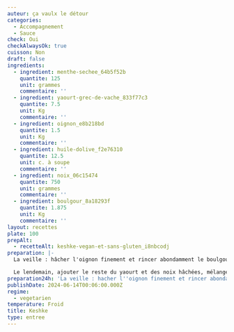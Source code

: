 ```yaml
---
auteur: ça vaulx le détour
categories:
  - Accompagnement
  - Sauce
check: Oui
checkAlwaysOk: true
cuisson: Non
draft: false
ingredients:
  - ingredient: menthe-sechee_64b5f52b
    quantite: 125
    unit: grammes
    commentaire: ''
  - ingredient: yaourt-grec-de-vache_833f77c3
    quantite: 7.5
    unit: Kg
    commentaire: ''
  - ingredient: oignon_e8b218bd
    quantite: 1.5
    unit: Kg
    commentaire: ''
  - ingredient: huile-dolive_f2e76310
    quantite: 12.5
    unit: c. à soupe
    commentaire: ''
  - ingredient: noix_06c15474
    quantite: 750
    unit: grammes
    commentaire: ''
  - ingredient: boulgour_8a18293f
    quantite: 1.875
    unit: Kg
    commentaire: ''
layout: recettes
plate: 100
prepAlt:
  - recetteAlt: keshke-vegan-et-sans-gluten_i8nbcodj
preparation: |-
  La veille : hâcher l'oignon finement et rincer abondamment le boulgour. Les mélanger avec la moitié du yaourt, la menthe séchée et la moitié des noix hâchées. Saler au gout, laisser reposer au moins 5heures au frais, filmé au contact.

  Le lendemain, ajouter le reste du yaourt et des noix hâchées, mélanger. Au dernier moment, décorer avec un filet d'huile d'olive, et parsemer d'un peu de noix grossièrement hâchées et de menthe séchée.
preparation24h: 'La veille : hacher l''oignon finement et rincer abondamment le boulgour. Les mélanger avec la moitié du yaourt, la menthe séchée et la moitié des noix hâchées. Saler au gout, laisser reposer au moins 5heures au frais, filmé au contact.'
publishDate: 2024-06-14T00:06:00.000Z
regime:
  - vegetarien
temperature: Froid
title: Keshke
type: entree
---
```


